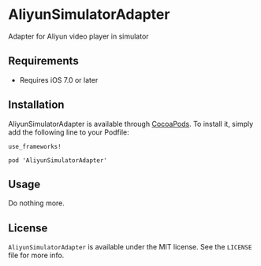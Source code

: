 # AliyunSimulatorAdapter

Adapter for Aliyun video player in simulator

## Requirements

* Requires iOS 7.0 or later

## Installation

AliyunSimulatorAdapter is available through [CocoaPods](https://cocoapods.org/pods/AliyunSimulatorAdapter). To install it, simply add the following line to your Podfile:

```
use_frameworks!

pod 'AliyunSimulatorAdapter'
```

## Usage

Do nothing more.

## License

`AliyunSimulatorAdapter` is available under the MIT license. See the `LICENSE` file for more info.
